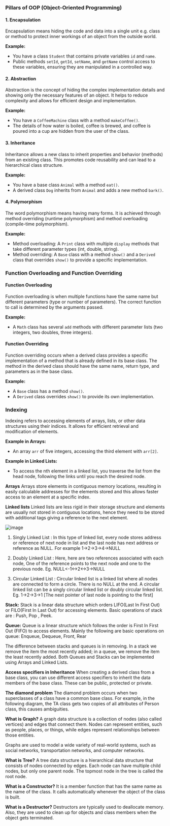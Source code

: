 
### Pillars of OOP (Object-Oriented Programming)


#### 1. Encapsulation
Encapsulation means hiding the code and data into a single unit e.g. class or
method to protect inner workings of an object from the outside world.


**Example:**
- You have a class `Student` that contains private variables `id` and `name`.
- Public methods `setId`, `getId`, `setName`, and `getName` control access to these variables, ensuring they are manipulated in a controlled way.

#### 2. Abstraction
Abstraction is the concept of hiding the complex implementation details and showing only the necessary features of an object. It helps to reduce complexity and allows for efficient design and implementation.

**Example:**
- You have a `CoffeeMachine` class with a method `makeCoffee()`.
- The details of how water is boiled, coffee is brewed, and coffee is poured into a cup are hidden from the user of the class.

#### 3. Inheritance
Inheritance allows a new class to inherit properties and behavior (methods) from an existing class. This promotes code reusability and can lead to a hierarchical class structure.

**Example:**
- You have a base class `Animal` with a method `eat()`.
- A derived class `Dog` inherits from `Animal` and adds a new method `bark()`.

#### 4. Polymorphism
The word polymorphism means having many forms. It is achieved through method overriding (runtime polymorphism) and method overloading (compile-time polymorphism).

**Example:**
- Method overloading: A `Print` class with multiple `display` methods that take different parameter types (int, double, string).
- Method overriding: A `Base` class with a method `show()` and a `Derived` class that overrides `show()` to provide a specific implementation.


### Function Overloading and Function Overriding

#### Function Overloading
Function overloading is when multiple functions have the same name but different parameters (type or number of parameters). The correct function to call is determined by the arguments passed.

**Example:**
- A `Math` class has several `add` methods with different parameter lists (two integers, two doubles, three integers).

#### Function Overriding
Function overriding occurs when a derived class provides a specific implementation of a method that is already defined in its base class. The method in the derived class should have the same name, return type, and parameters as in the base class.

**Example:**
- A `Base` class has a method `show()`.
- A `Derived` class overrides `show()` to provide its own implementation.


### Indexing

Indexing refers to accessing elements of arrays, lists, or other data structures using their indices. It allows for efficient retrieval and modification of elements.

**Example in Arrays:**
- An array `arr` of five integers, accessing the third element with `arr[2]`.

**Example in Linked Lists:**
- To access the nth element in a linked list, you traverse the list from the head node, following the links until you reach the desired node.

**Arrays**
Arrays store elements in contiguous memory locations, resulting in easily calculable addresses for the elements stored and this allows faster access to an element at a specific index.

**Linked lists**
Linked lists are less rigid in their storage structure and elements are usually not stored in contiguous locations, hence they need to be stored with additional tags giving a reference to the next element. 

![image](https://github.com/user-attachments/assets/4a099b1c-63e0-4a86-8158-6c2f25f7ee1c)

1. Singly Linked List : In this type of linked list, every node stores address or reference
of next node in list and the last node has next address or reference as NULL. For
example 1->2->3->4->NULL

2. Doubly Linked List : Here, here are two references associated with each node, One
of the reference points to the next node and one to the previous node. Eg.
NULL<-1<->2<->3->NULL

3. Circular Linked List : Circular linked list is a linked list where all nodes are
connected to form a circle. There is no NULL at the end. A circular linked list can be
a singly circular linked list or doubly circular linked list. Eg. 1->2->3->1 [The next
pointer of last node is pointing to the first]



**Stack:**
Stack is a linear data structure which orders LIFO(Last In First Out) or FILO(First In Last Out)
for accessing elements. Basic operations of stack are : Push, Pop , Peek.


**Queue:**
Queue is a linear structure which follows the order is First In First Out (FIFO) to access
elements. Mainly the following are basic operations on queue: Enqueue, Dequeue, Front, Rear


The difference between stacks and queues is in removing. In a stack we remove the item the most recently added; in a queue, we remove the item the least recently added. Both Queues and Stacks can be implemented using Arrays and Linked Lists.



**Access specifiers in Inheritance**
When creating a derived class from a base class, you can use different access specifiers to inherit the data members of the base class. These can be public, protected or private.

**The diamond problem**
The diamond problem occurs when two superclasses of a class have a common base class. For example, in the following diagram, the TA class gets two copies of all attributes of Person class, this causes ambiguities.


**What is Graph?**
A graph data structure is a collection of nodes (also called vertices) and edges that connect them. Nodes can represent entities, such as people, places, or things, while edges represent relationships between those entities.

Graphs are used to model a wide variety of real-world systems, such as social networks, transportation networks, and computer networks.

**What is Tree?**
A tree data structure is a hierarchical data structure that consists of nodes connected by edges. Each node can have multiple child nodes, but only one parent node. The topmost node in the tree is called the root node.


**What is a Constructor?**
It is a member function that has the same name as the name of the class. It calls automatically whenever the object of the class is built.

**What is a Destructor?**
Destructors are typically used to deallocate memory. Also, they are used to clean up for objects and class members when the object gets terminated.
